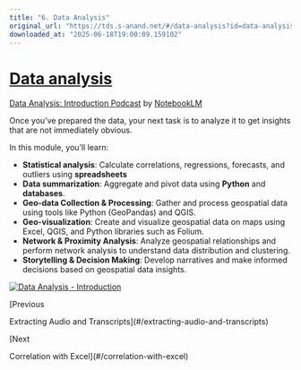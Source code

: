 ```yaml
---
title: "6. Data Analysis"
original_url: "https://tds.s-anand.net/#/data-analysis?id=data-analysis"
downloaded_at: "2025-06-18T19:00:09.159102"
---
```


[Data analysis](#/data-analysis?id=data-analysis)
=================================================

[Data Analysis: Introduction Podcast](https://drive.google.com/file/d/1isjtxFa43CLIFlLpo8mwwQfBog9VlXYl/view) by [NotebookLM](https://notebooklm.google.com/)

Once you’ve prepared the data, your next task is to analyze it to get insights that are not immediately obvious.

In this module, you’ll learn:

* **Statistical analysis**: Calculate correlations, regressions, forecasts, and outliers using **spreadsheets**
* **Data summarization**: Aggregate and pivot data using **Python** and **databases**.
* **Geo-data Collection & Processing**: Gather and process geospatial data using tools like Python (GeoPandas) and QGIS.
* **Geo-visualization**: Create and visualize geospatial data on maps using Excel, QGIS, and Python libraries such as Folium.
* **Network & Proximity Analysis**: Analyze geospatial relationships and perform network analysis to understand data distribution and clustering.
* **Storytelling & Decision Making**: Develop narratives and make informed decisions based on geospatial data insights.

[![Data Analysis - Introduction](https://i.ytimg.com/vi_webp/CRSljunxjnk/sddefault.webp)](https://youtu.be/CRSljunxjnk)

[Previous

Extracting Audio and Transcripts](#/extracting-audio-and-transcripts)

[Next

Correlation with Excel](#/correlation-with-excel)